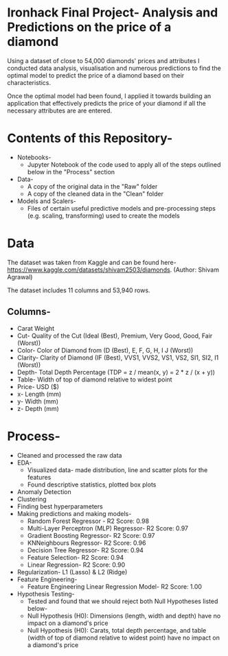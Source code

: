 # Ironhack Final Project- Analysis and Predictions on the price of a diamond 

Using a dataset of close to 54,000 diamonds' prices and attributes I conducted data analysis, visualisation and numerous predictions to find the optimal model to predict the price of a diamond based on their characteristics. 

Once the optimal model had been found, I applied it towards building an application that effectively predicts the price of your diamond if all the necessary attributes are are entered. 

# Contents of this Repository- 

- Notebooks-
   - Jupyter Notebook of the code used to apply all of the steps outlined below in the "Process" section 
- Data- 
   - A copy of the original data in the "Raw" folder 
   - A copy of the cleaned data in the "Clean" folder 
 - Models and Scalers- 
    - Files of certain useful predictive models and pre-processing steps (e.g. scaling, transforming) used to create the models 

#  Data 

The dataset was taken from  Kaggle and can be found here- https://www.kaggle.com/datasets/shivam2503/diamonds. (Author: Shivam Agrawal) 

The dataset includes 11 columns and 53,940 rows.

## Columns-
  - Carat Weight 
  - Cut- Quality of the Cut (Ideal (Best), Premium, Very Good, Good, Fair (Worst))
  - Color- Color of Diamond from (D (Best), E, F, G, H, I J (Worst)) 
  - Clarity- Clarity of Diamond (IF (Best), VVS1, VVS2, VS1, VS2, SI1, SI2, I1 (Worst)) 
  - Depth- Total Depth Percentage (TDP = z / mean(x, y) = 2 * z / (x + y))
  - Table- Width of top of diamond relative to widest point  
  - Price- USD ($)
  - x- Length (mm) 
  - y- Width (mm)
  - z- Depth (mm)
    
# Process- 

- Cleaned and processed the raw data
- EDA-
  - Visualized data- made distribution, line and scatter plots for the features
  - Found descriptive statistics, plotted box plots
- Anomaly Detection
- Clustering
- Finding best hyperparameters
- Making predictions and making models-
  - Random Forest Regressor - R2 Score: 0.98
  - Multi-Layer Perceptron (MLP) Regressor- R2 Score: 0.97
  - Gradient Boosting Regressor- R2 Score: 0.97
  - KNNeighbours Regressor- R2 Score: 0.96 
  - Decision Tree Regressor- R2 Score: 0.94
  - Feature Selection- R2 Score: 0.94
  - Linear Regression- R2 Score: 0.90
- Regularization- L1 (Lasso) & L2 (Ridge)
- Feature Engineering-
  - Feature Engineering Linear Regression Model- R2 Score: 1.00 
- Hypothesis Testing- 
  - Tested and found that we should reject both Null Hypotheses listed below- 
   - Null Hypothesis (H0): Dimensions (length, width and depth) have no impact on a diamond's price
   - Null Hypothesis (H0): Carats, total depth percentage, and table (width of top of diamond relative to widest point) have no impact on a diamond's    price
